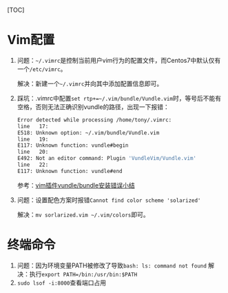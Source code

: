 [TOC]

# Vim配置

1. 问题：`~/.vimrc`是控制当前用户vim行为的配置文件，而Centos7中默认仅有一个`/etc/vimrc`。

   解决：新建一个`~/.vimrc`并向其中添加配置信息即可。

2. 踩坑：.vimrc中配置`set rtp+=~/.vim/bundle/Vundle.vim`时，等号后不能有空格，否则无法正确识别vundle的路径，出现一下报错：

   ```bash
   Error detected while processing /home/tony/.vimrc:
   line   17:
   E518: Unknown option: ~/.vim/bundle/Vundle.vim
   line   19:
   E117: Unknown function: vundle#begin
   line   20:
   E492: Not an editor command: Plugin 'VundleVim/Vundle.vim'
   line   22:
   E117: Unknown function: vundle#end
   ```

   参考：[vim插件vundle/bundle安装错误小结](https://blog.csdn.net/weixin_33690963/article/details/89447423)

3. 问题：设置配色方案时报错`Cannot find color scheme 'solarized'`

   解决：`mv sorlarized.vim ~/.vim/colors`即可。

# 终端命令

1. 问题：因为环境变量PATH被修改了导致`bash: ls: command not found`
   解决：执行`export PATH=/bin:/usr/bin:$PATH`
2. `sudo lsof -i:8000`查看端口占用


